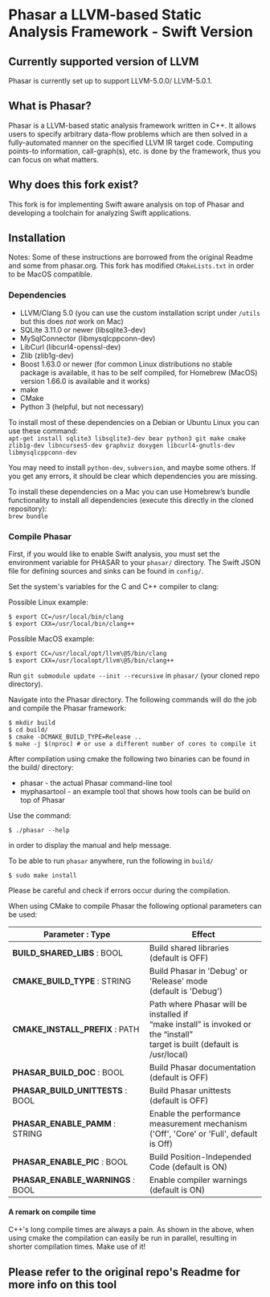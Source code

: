 Phasar a LLVM-based Static Analysis Framework - Swift Version
=============================================

Currently supported version of LLVM
-----------------------------------
Phasar is currently set up to support LLVM-5.0.0/ LLVM-5.0.1.

What is Phasar?
---------------
Phasar is a LLVM-based static analysis framework written in C++. It allows users
to specify arbitrary data-flow problems which are then solved in a 
fully-automated manner on the specified LLVM IR target code. Computing points-to
information, call-graph(s), etc. is done by the framework, thus you can focus on
what matters.

Why does this fork exist?
---------------------------------
This fork is for implementing Swift aware analysis on top of Phasar and developing a toolchain for analyzing Swift applications. 

Installation
------------

Notes: Some of these instructions are borrowed from the original Readme and some from phasar.org. This fork has modified `CMakeLists.txt` in order to be MacOS compatible. 

### Dependencies
* LLVM/Clang 5.0 (you can use the custom installation script under `/utils` but this does *not* work on Mac)
* SQLite 3.11.0 or newer (libsqlite3-dev)
* MySqlConnector (libmysqlcppconn-dev)
* LibCurl (libcurl4-openssl-dev)
* Zlib (zlib1g-dev)
* Boost 1.63.0 or newer (for common Linux distributions no stable package is available, it has to be self compiled, for Homebrew (MacOS) version 1.66.0 is available and it works)
* make
* CMake
* Python 3 (helpful, but not necessary)

To install most of these dependencies on a Debian or Ubuntu Linux you can use these command:  
`apt-get install sqlite3 libsqlite3-dev bear python3 git make cmake zlib1g-dev libncurses5-dev graphviz doxygen libcurl4-gnutls-dev libmysqlcppconn-dev`

You may need to install `python-dev`, `subversion`, and maybe some others. If you get any errors, it should be clear which dependencies you are missing.

To install these dependencies on a Mac you can use Homebrew’s bundle functionality to install all dependencies (execute this directly in the cloned repository):  
`brew bundle`

### Compile Phasar
First, if you would like to enable Swift analysis, you must set the environment variable for PHASAR to your `phasar/` directory. The Swift JSON file for defining sources and sinks can be found in `config/`.

Set the system's variables for the C and C++ compiler to clang:

Possible Linux example:
```
$ export CC=/usr/local/bin/clang
$ export CXX=/usr/local/bin/clang++
```
Possible MacOS example:
```
$ export CC=/usr/local/opt/llvm\@5/bin/clang
$ export CXX=/usr/localopt/llvm\@5/bin/clang++
```

Run `git submodule update --init --recursive` in `phasar/` (your cloned repo directory).

Navigate into the Phasar directory. The following commands will do the job and compile the Phasar framework:

```
$ mkdir build
$ cd build/
$ cmake -DCMAKE_BUILD_TYPE=Release ..
$ make -j $(nproc) # or use a different number of cores to compile it
```

After compilation using cmake the following two binaries can be found in the build/ directory:

+ phasar - the actual Phasar command-line tool
+ myphasartool - an example tool that shows how tools can be build on top of Phasar

Use the command:

`$ ./phasar --help`

in order to display the manual and help message.

To be able to run `phasar` anywhere, run the following in `build/`

`$ sudo make install`

Please be careful and check if errors occur during the compilation.

When using CMake to compile Phasar the following optional parameters can be used:

| Parameter : Type|  Effect |
|-----------|--------|
| <b>BUILD_SHARED_LIBS</b> : BOOL | Build shared libraries (default is OFF) |
| <b>CMAKE_BUILD_TYPE</b> : STRING | Build Phasar in 'Debug' or 'Release' mode <br> (default is 'Debug') |
| <b>CMAKE_INSTALL_PREFIX</b> : PATH | Path where Phasar will be installed if <br> “make install” is invoked or the “install” <br> target is built (default is /usr/local) |
| <b>PHASAR_BUILD_DOC</b> : BOOL | Build Phasar documentation (default is OFF) |
| <b>PHASAR_BUILD_UNITTESTS</b> : BOOL | Build Phasar unittests (default is OFF) |
| <b>PHASAR_ENABLE_PAMM</b> : STRING | Enable the performance measurement mechanism <br> ('Off', 'Core' or 'Full', default is Off) |
| <b>PHASAR_ENABLE_PIC</b> : BOOL | Build Position-Independed Code (default is ON) |
| <b>PHASAR_ENABLE_WARNINGS</b> : BOOL | Enable compiler warnings (default is ON) |


#### A remark on compile time
C++'s long compile times are always a pain. As shown in the above, when using cmake the compilation can easily be run in parallel, resulting in shorter compilation times. Make use of it!

## Please refer to the original repo's Readme for more info on this tool
